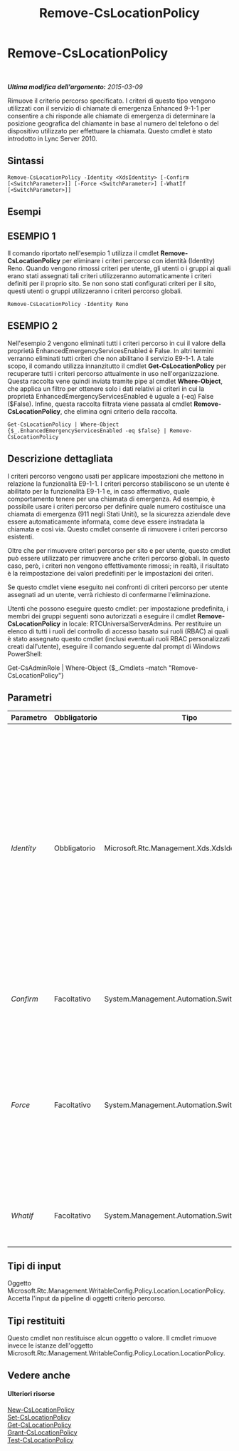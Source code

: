 ﻿---
title: Remove-CsLocationPolicy
TOCTitle: Remove-CsLocationPolicy
ms:assetid: 8fb98533-6474-4071-a74c-ce3f6fa2d326
ms:mtpsurl: https://technet.microsoft.com/it-it/library/Gg398727(v=OCS.15)
ms:contentKeyID: 49301307
ms.date: 08/24/2015
mtps_version: v=OCS.15
ms.translationtype: HT
---

# Remove-CsLocationPolicy

 

_**Ultima modifica dell'argomento:** 2015-03-09_

Rimuove il criterio percorso specificato. I criteri di questo tipo vengono utilizzati con il servizio di chiamate di emergenza Enhanced 9-1-1 per consentire a chi risponde alle chiamate di emergenza di determinare la posizione geografica del chiamante in base al numero del telefono o del dispositivo utilizzato per effettuare la chiamata. Questo cmdlet è stato introdotto in Lync Server 2010.

## Sintassi

    Remove-CsLocationPolicy -Identity <XdsIdentity> [-Confirm [<SwitchParameter>]] [-Force <SwitchParameter>] [-WhatIf [<SwitchParameter>]]

## Esempi

## ESEMPIO 1

Il comando riportato nell'esempio 1 utilizza il cmdlet **Remove-CsLocationPolicy** per eliminare i criteri percorso con identità (Identity) Reno. Quando vengono rimossi criteri per utente, gli utenti o i gruppi ai quali erano stati assegnati tali criteri utilizzeranno automaticamente i criteri definiti per il proprio sito. Se non sono stati configurati criteri per il sito, questi utenti o gruppi utilizzeranno i criteri percorso globali.

    Remove-CsLocationPolicy -Identity Reno

## ESEMPIO 2

Nell'esempio 2 vengono eliminati tutti i criteri percorso in cui il valore della proprietà EnhancedEmergencyServicesEnabled è False. In altri termini verranno eliminati tutti criteri che non abilitano il servizio E9-1-1. A tale scopo, il comando utilizza innanzitutto il cmdlet **Get-CsLocationPolicy** per recuperare tutti i criteri percorso attualmente in uso nell'organizzazione. Questa raccolta vene quindi inviata tramite pipe al cmdlet **Where-Object**, che applica un filtro per ottenere solo i dati relativi ai criteri in cui la proprietà EnhancedEmergencyServicesEnabled è uguale a (-eq) False ($False). Infine, questa raccolta filtrata viene passata al cmdlet **Remove-CsLocationPolicy**, che elimina ogni criterio della raccolta.

    Get-CsLocationPolicy | Where-Object {$_.EnhancedEmergencyServicesEnabled -eq $false} | Remove-CsLocationPolicy

## Descrizione dettagliata

I criteri percorso vengono usati per applicare impostazioni che mettono in relazione la funzionalità E9-1-1. I criteri percorso stabiliscono se un utente è abilitato per la funzionalità E9-1-1 e, in caso affermativo, quale comportamento tenere per una chiamata di emergenza. Ad esempio, è possibile usare i criteri percorso per definire quale numero costituisce una chiamata di emergenza (911 negli Stati Uniti), se la sicurezza aziendale deve essere automaticamente informata, come deve essere instradata la chiamata e così via. Questo cmdlet consente di rimuovere i criteri percorso esistenti.

Oltre che per rimuovere criteri percorso per sito e per utente, questo cmdlet può essere utilizzato per rimuovere anche criteri percorso globali. In questo caso, però, i criteri non vengono effettivamente rimossi; in realtà, il risultato è la reimpostazione dei valori predefiniti per le impostazioni dei criteri.

Se questo cmdlet viene eseguito nei confronti di criteri percorso per utente assegnati ad un utente, verrà richiesto di confermarne l'eliminazione.

Utenti che possono eseguire questo cmdlet: per impostazione predefinita, i membri dei gruppi seguenti sono autorizzati a eseguire il cmdlet **Remove-CsLocationPolicy** in locale: RTCUniversalServerAdmins. Per restituire un elenco di tutti i ruoli del controllo di accesso basato sui ruoli (RBAC) ai quali è stato assegnato questo cmdlet (inclusi eventuali ruoli RBAC personalizzati creati dall'utente), eseguire il comando seguente dal prompt di Windows PowerShell:

Get-CsAdminRole | Where-Object {$\_.Cmdlets –match "Remove-CsLocationPolicy"}

## Parametri


<table>
<colgroup>
<col style="width: 25%" />
<col style="width: 25%" />
<col style="width: 25%" />
<col style="width: 25%" />
</colgroup>
<thead>
<tr class="header">
<th>Parametro</th>
<th>Obbligatorio</th>
<th>Tipo</th>
<th>Descrizione</th>
</tr>
</thead>
<tbody>
<tr class="odd">
<td><p><em>Identity</em></p></td>
<td><p>Obbligatorio</p></td>
<td><p>Microsoft.Rtc.Management.Xds.XdsIdentity</p></td>
<td><p>Identificatore univoco del criterio percorso che si desidera rimuovere. Per rimuovere il criterio percorso globale (ripristinando così i valori predefiniti del criterio), utilizzare il valore Global. Per un criterio creato nell'ambito del sito, questo valore ha il formato site:&lt;nome sito&gt;, dove &quot;nome sito&quot; è il nome di un sito definito nella distribuzione di Lync Server (ad esempio, site:Redmond). Per un criterio creato nell'ambito del singolo utente, questo valore è il nome del criterio (ad esempio, Bldg30Floor3Sector1).</p></td>
</tr>
<tr class="even">
<td><p><em>Confirm</em></p></td>
<td><p>Facoltativo</p></td>
<td><p>System.Management.Automation.SwitchParameter</p></td>
<td><p>Viene visualizzata una richiesta di conferma prima di eseguire il comando.</p></td>
</tr>
<tr class="odd">
<td><p><em>Force</em></p></td>
<td><p>Facoltativo</p></td>
<td><p>System.Management.Automation.SwitchParameter</p></td>
<td><p>Specificando questo parametro si eviteranno tutti i messaggi di conferma e l'eliminazione avverrà senza alcuna notifica. Ad esempio, se criteri per utente sono assegnati ad uno o più utenti e questo parametro non viene inserito nel comando, verrà visualizzato un messaggio di conferma prima dell'eliminazione.</p></td>
</tr>
<tr class="even">
<td><p><em>WhatIf</em></p></td>
<td><p>Facoltativo</p></td>
<td><p>System.Management.Automation.SwitchParameter</p></td>
<td><p>Descrive ciò che accadrebbe se si eseguisse il comando senza eseguirlo realmente.</p></td>
</tr>
</tbody>
</table>


## Tipi di input

Oggetto Microsoft.Rtc.Management.WritableConfig.Policy.Location.LocationPolicy. Accetta l'input da pipeline di oggetti criterio percorso.

## Tipi restituiti

Questo cmdlet non restituisce alcun oggetto o valore. Il cmdlet rimuove invece le istanze dell'oggetto Microsoft.Rtc.Management.WritableConfig.Policy.Location.LocationPolicy.

## Vedere anche

#### Ulteriori risorse

[New-CsLocationPolicy](new-cslocationpolicy.md)  
[Set-CsLocationPolicy](set-cslocationpolicy.md)  
[Get-CsLocationPolicy](get-cslocationpolicy.md)  
[Grant-CsLocationPolicy](grant-cslocationpolicy.md)  
[Test-CsLocationPolicy](test-cslocationpolicy.md)


